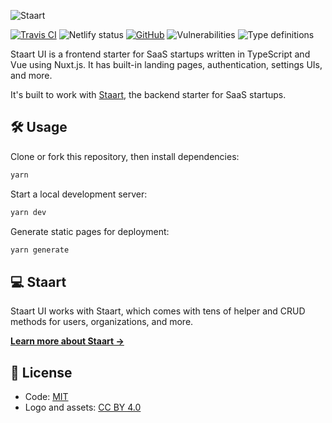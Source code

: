 ![Staart](https://raw.githubusercontent.com/o15y/staart-ui/master/static/staart-ui-logo.png)

[![Travis CI](https://img.shields.io/travis/o15y/staart-ui.svg)](https://travis-ci.org/o15y/staart-ui)
![Netlify status](https://img.shields.io/endpoint.svg?url=https://platform.oswaldlabs.com/netlify-status/8871ac5a-ee15-475d-9708-418164944ec0)
[![GitHub](https://img.shields.io/github/license/o15y/staart-ui.svg)](https://github.com/o15y/staart-ui/blob/master/LICENSE)
![Vulnerabilities](https://img.shields.io/snyk/vulnerabilities/github/o15y/staart-ui.svg)
![Type definitions](https://img.shields.io/badge/types-TypeScript-blue.svg)

Staart UI is a frontend starter for SaaS startups written in TypeScript and Vue using Nuxt.js. It has built-in landing pages, authentication, settings UIs, and more.

It's built to work with [Staart](https://github.com/o15y/staart), the backend starter for SaaS startups.

## 🛠 Usage

Clone or fork this repository, then install dependencies:

```bash
yarn
```

Start a local development server:

```bash
yarn dev
```

Generate static pages for deployment:

```bash
yarn generate
```

## 💻 Staart

Staart UI works with Staart, which comes with tens of helper and CRUD methods for users, organizations, and more.

**[Learn more about Staart →](https://github.com/o15y/staart)**

## 📄 License

- Code: [MIT](https://github.com/o15y/staart-ui/blob/master/LICENSE)
- Logo and assets: [CC BY 4.0](https://creativecommons.org/licenses/by/4.0/)
